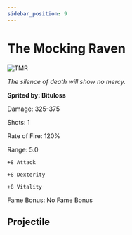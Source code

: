 ```yaml
---
sidebar_position: 9
---
```


# The Mocking Raven

![TMR](https://vwiki.valorserver.com/api/item/picture/the%20mocking%20raven)

<i>The silence of death will show no mercy.</i>

**Sprited by: Bituloss**

Damage: 325-375

Shots: 1

Rate of Fire: 120%

Range: 5.0

    +8 Attack
    
    +8 Dexterity
    
    +8 Vitality

Fame Bonus: No Fame Bonus

## Projectile
